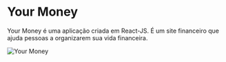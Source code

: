 # Your Money

Your Money é uma aplicação criada em React-JS. É um site financeiro que ajuda pessoas a organizarem sua vida financeira.


![Your Money](https://user-images.githubusercontent.com/99361423/183477891-ea23b9b4-f7af-43c8-88a0-a3c92a0cf50c.png)
